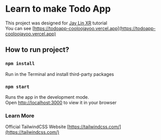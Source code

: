# Learn to make Todo App

This project was designed for [Jay Lin XR](https://www.youtube.com/channel/UC1rMgKD4Rn-7aVcymjlvhfQ/) tutorial\
You can see [https://todoapp-cooloojayoo.vercel.app](https://todoapp-cooloojayoo.vercel.app)

## How to run project?

### `npm install`

Run in the Terminal and install third-party packages

### `npm start`

Runs the app in the development mode.\
Open [http://localhost:3000](http://localhost:3000) to view it in your browser

### Learn More

Official TailwindCSS Website [https://tailwindcss.com/](https://tailwindcss.com/)
